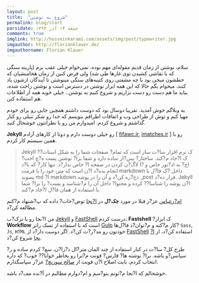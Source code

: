 ```yaml
---
layout: post
title:  "شروع به نوشتن"
permalink: blog/start
parsidate: جمعه ۱۴ آذر ۱۳۹۳
comments: true
imglink: http://hosseinkarami.com/assets/img/post/typewriter.jpg
imgauthor: http://florianklauer.de/
imgauthorname: Florian Klauer
---
```


سلام، نوشتن از زمان قدیم مقوله‌ای مهم بوده. نمی‌خوام خیلی عقب برم (پارینه سنگی که با نقاشی کشیدن توی غارها طی شد) ولی فرض کنین از زمان هخامنشیان که خطشون میخی بود با چه مشقتی روی کتیبه‌های سنگی مینوشتن تا آیندگان ازشون یاد کنند.
میخوام بگم حالا که این همه ابزار نوشتن در دسترس است و نوشتن راحت شده، بیاید ما هم دست رو دست نزاریم و شروع کنیم به نوشتن.. خیلی خوبه همه از اطلاعات هم استفاده کنن.

به وبلاگم خوش آمدید.
تقریبا دوسال بود که دوست داشتم همچین جایی رو برای خودم مهیا کنم و توش از طراحی وب و اتفاقات اطرافم بنویسم که خدا رو شکر تنبلی رو کنار گذاشتم و شروع کردم. امیدوارم من رو با نظراتتون خوشحال کنید.

<span>**Jekyll**</span>  رو خیلی دوست دارم و دوتا از کارهای آزادم [ [fifawc.ir][fifawc], [imatches.ir][imatches] ] رو با همین سیستم کار کردم.

>Jekyll ?ک نرم افزار سا?ت ساز است که تمام? صفحات شما را به شکل استات?ک ا?جاد م?‌کند. ساختار? بس?ار ساده دارد و شما برا? نوشتن پست ه?چ احت?اج? به اد?تور خاص و ?ا لاگ?ن کردن در صفحه ا? خاص ندار?د. تنها کار? که با?د انجام بده?د ا?ن است که متن خود را با فرمت markdown داخل ?ک فا?ل با پسوند md ?ا markdown ذخ?ره کن?د و آن را در پوشه _post قرار ده?د. Jekyll ا?ن پوشه را شناسا?? کرده و محتوا? داخل آن را م?‌شناسد و پست? را برا? شما با استفاده از همان فا?ل ا?جاد م?‌کند.

[ام?رعباس][amirabbas] عز?ز قبلا در مورد <span>**جک?ل**</span> در [ا?نجا][frontend] توض?حات? داده که پ?شنهاد م?کنم مطالعه کن?د.

من ا?نجا رو با ترک?ب <span>[Jekyll][jekyll]</span>  و <span>[FastShell][fastshell]</span> درست کردم،
  <span>**Fastshell**</span> ?ک ابزار <span>**Workflow**</span> است که با استفاده از تسک رانر  <span>[Gulp][Gulp]</span> کار م?کنه و م?‌توان?د فا?ل‌ها? `Sass`, `Js`, `HTML` خودتون رو مد?ر?ت کن?د. اگر دوست دار?د از <span>[FastShell][fastshell]</span> استفاده کن?د، از [ا?نجا][docs] شروع کن?د.

طرح کل? سا?ت در کنار استفاده از چند المان متر?ال د?زا?ن، سع? کردم ساده و ر?سپانس?و باشه. برا? نوشته ها? فارس? فونت م?ترا رو بخاطر خوانا?? خوب? که داره انتخاب کردم، بابت اصلاح ا?ن فونت از [صالح سوزنچ?][saleh] عز?ز سپاسگذارم.

خوشحالم که ا?نجا م?تونم بنو?سم و ام?دوارم مطالبم در آ?نده مف?د باشه.


[fastshell]: http://hosseinkarami.github.io/fastshell/
[jekyll]: http://jekyllrb.com/
[fifawc]: http://fifawc.ir/
[imatches]: http://imatches.ir/
[amirabbas]: https://twitter.com/amir_abbas
[frontend]: http://front-end.ir/webdesign/why-i-have-chosen-jekyll/
[Gulp]: http://gulpjs.com/
[docs]: https://github.com/HosseinKarami/fastshell/blob/master/docs/DOCS.md
[saleh]: https://twitter.com/zoghal